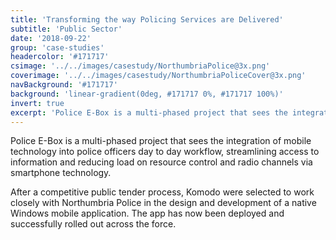 ```yaml
---
title: 'Transforming the way Policing Services are Delivered'
subtitle: 'Public Sector'
date: '2018-09-22'
group: 'case-studies'
headercolor: '#171717'
csimage: '../../images/casestudy/NorthumbriaPolice@3x.png'
coverimage: '../../images/casestudy/NorthumbriaPoliceCover@3x.png'
navBackground: '#171717'
background: 'linear-gradient(0deg, #171717 0%, #171717 100%)'
invert: true
excerpt: 'Police E-Box is a multi-phased project that sees the integration of mobile technology into police officers day to day workflow, streamlining access to information and reducing load on resource control and radio channels via smartphone technology.'
---
```


Police E-Box is a multi-phased project that sees the integration of mobile technology into police officers day to day workflow, streamlining access to information and reducing load on resource control and radio channels via smartphone technology.

After a competitive public tender process, Komodo were selected to work closely with Northumbria Police in the design and development of a native Windows mobile application. The app has now been deployed and successfully rolled out across the force.
